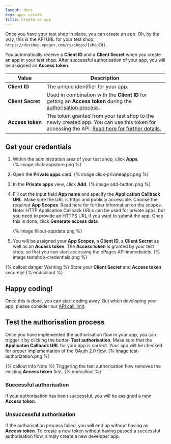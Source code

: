 ```yaml
---
layout: docs
key: apps-create
title: Create an app
---
```


Once you have your test shop in place, you can create an app.
Oh, by the way, this is the API URL for your test shop: `https://devshop.epages.com/rs/shops/{shopId}`.

You automatically receive a **Client ID** and a **Client Secret** when you create an app in your test shop.
After successful authorisation of your app, you will be assigned an **Access token**.

| Value              | Description                                                                                             |
|--------------------|---------------------------------------------------------------------------------------------------------|
| **Client&nbsp;ID**      | The unique identifier for your app. |
| **Client&nbsp;Secret**   | Used in combination with the **Client ID** for getting an **Access token** during the [authorisation process](page:apps-install#authorisation-process).|
| **Access&nbsp;token** | The token granted from your test shop to the newly created app. You can use this token for accessing the API. [Read here for further details.](page:apps-install) |

## Get your credentials

1. Within the administration area of your test shop, click **Apps**.  
    {% image click-appstore.png %}

2. Open the **Private apps** card.
    {% image click-privateapps.png %}

3. In the **Private apps** view, click **Add**.
    {% image add-button.png %}

4. Fill out the input field **App name** and specify the **Application Callback URL**.
Make sure the URL is https and publicly accessible.
Choose the required **App Scopes**. Read here for further information on the scopes.
Note: HTTP Application Callback URLs can be used for private apps, but you need to provide an HTTPS URL if you want to submit the app.
Once this is done, click **Generate access data**.

    {% image fillout-appdata.png %}

5. You will be assigned your **App Scopes**, a **Client ID**, a **Client Secret** as well as an **Access token**.
The **Access token** is granted by your test shop, so that you can start accessing the ePages API immediately.
    {% image testshop-credentials.png %}

{% callout danger Warning %}
Store your **Client Secret** and **Access token** securely!
{% endcallout %}

## Happy coding!

Once this is done, you can start coding away.
But when developing your app, please consider our [API call limit](page:apps-api-call-limit).

## Test the authorisation process

Once you have implemented the authorisation flow in your app, you can trigger it by clicking the button **Test authorisation**.
Make sure that the **Applicaton Callback URL** for your app is correct.
Your app will be checked for proper implementation of the [OAuth 2.0 flow](page:apps-install#authorisation-process).
{% image test-authorization.png %}

{% callout info Note %}
Triggering the test authorisation flow removes the existing **Access token** first.
{% endcallout %}

### Successful authorisation

If your authorisation has been successful, you will be assigned a new **Access token**.

### Unsuccessful authorisation

If the authorisation process failed, you will end up without having an **Access token**.
To create a new token without having passed a successful authorisation flow, simply create a new developer app.
